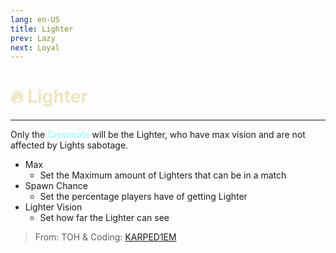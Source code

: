 ```yaml
---
lang: en-US
title: Lighter
prev: Lazy
next: Loyal
---
```


# <font color=#eee5be>🔥 <b>Lighter</b></font> <Badge text="Helpful" type="tip" vertical="middle"/>
---

Only the <font color=#8cffff>Crewmate</font> will be the Lighter, who have max vision and are not affected by Lights sabotage.
* Max
  * Set the Maximum amount of Lighters that can be in a match
* Spawn Chance
  * Set the percentage players have of getting Lighter
* Lighter Vision
  * Set how far the Lighter can see

> From: TOH & Coding: [KARPED1EM](https://github.com/KARPED1EM)